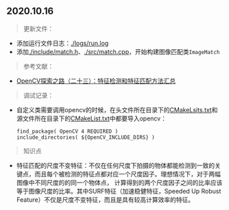 ## 2020.10.16

> 更新文件：
- 添加运行文件日志：[./logs/run.log](./logs/run.log)
- 添加[./include/match.h](./include/match.h)、[./src/match.cpp](./src/match.cpp)，开始构建图像匹配类`ImageMatch`

> 参考文献：
- [OpenCV探索之路（二十三）：特征检测和特征匹配方法汇总](https://www.cnblogs.com/skyfsm/p/7401523.html)

> 调试记录：
- 自定义类需要调用opencv的时候，在头文件所在目录下的[CMakeLsits.txt](include/CMakeLists.txt)和源文件所在目录下的[CMakeList.txt](src/CMakeLists.txt)中都要导入opencv：
    ```{txt}
    find_package( OpenCV 4 REQUIRED )
    include_directories( ${OpenCV_INCLUDE_DIRS} )
    ```
    
> 知识点
- 特征匹配的尺度不变特征：不仅在任何尺度下拍摄的物体都能检测到一致的关键点，而且每个被检测的特征点都对应一个尺度因子。理想情况下，对于两幅图像中不同尺度的的同一个物体点， 计算得到的两个尺度因子之间的比率应该等于图像尺度的比率。其中SURF特征（加速稳健特征，Speeded Up Robust Feature）不仅是尺度不变特征，而且是具有较高计算效率的特征。